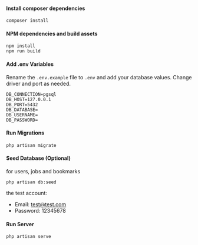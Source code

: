 
#### Install composer dependencies

```
composer install
```

#### NPM dependencies and build assets

```
npm install
npm run build
```

#### Add .env Variables

Rename the `.env.example` file to `.env` and add your database values. Change driver and port as needed.

```
DB_CONNECTION=pgsql
DB_HOST=127.0.0.1
DB_PORT=5432
DB_DATABASE=
DB_USERNAME=
DB_PASSWORD=
```

#### Run Migrations

```
php artisan migrate
```

#### Seed Database (Optional)

for  users, jobs and bookmarks

```
php artisan db:seed
```

the test account:

-   Email: test@test.com
-   Password: 12345678

#### Run Server


```
php artisan serve
```

